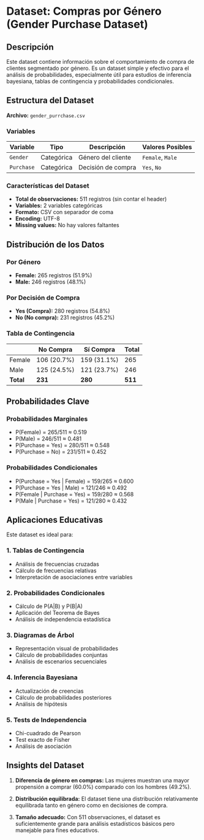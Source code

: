 # Dataset: Compras por Género (Gender Purchase Dataset)

## Descripción

Este dataset contiene información sobre el comportamiento de compra de clientes segmentado por género. Es un dataset simple y efectivo para el análisis de probabilidades, especialmente útil para estudios de inferencia bayesiana, tablas de contingencia y probabilidades condicionales.

## Estructura del Dataset

**Archivo:** `gender_purrchase.csv`

### Variables

| Variable | Tipo | Descripción | Valores Posibles |
|----------|------|-------------|------------------|
| `Gender` | Categórica | Género del cliente | `Female`, `Male` |
| `Purchase` | Categórica | Decisión de compra | `Yes`, `No` |

### Características del Dataset

- **Total de observaciones:** 511 registros (sin contar el header)
- **Variables:** 2 variables categóricas
- **Formato:** CSV con separador de coma
- **Encoding:** UTF-8
- **Missing values:** No hay valores faltantes

## Distribución de los Datos

### Por Género
- **Female:** 265 registros (51.9%)
- **Male:** 246 registros (48.1%)

### Por Decisión de Compra
- **Yes (Compra):** 280 registros (54.8%)
- **No (No compra):** 231 registros (45.2%)

### Tabla de Contingencia

|        | No Compra | Sí Compra | Total |
|--------|-----------|-----------|-------|
| Female | 106 (20.7%) | 159 (31.1%) | 265 |
| Male   | 125 (24.5%) | 121 (23.7%) | 246 |
| **Total** | **231** | **280** | **511** |

## Probabilidades Clave

### Probabilidades Marginales
- P(Female) = 265/511 ≈ 0.519
- P(Male) = 246/511 ≈ 0.481
- P(Purchase = Yes) = 280/511 ≈ 0.548
- P(Purchase = No) = 231/511 ≈ 0.452

### Probabilidades Condicionales
- P(Purchase = Yes | Female) = 159/265 ≈ 0.600
- P(Purchase = Yes | Male) = 121/246 ≈ 0.492
- P(Female | Purchase = Yes) = 159/280 ≈ 0.568
- P(Male | Purchase = Yes) = 121/280 ≈ 0.432

## Aplicaciones Educativas

Este dataset es ideal para:

### 1. **Tablas de Contingencia**
- Análisis de frecuencias cruzadas
- Cálculo de frecuencias relativas
- Interpretación de asociaciones entre variables

### 2. **Probabilidades Condicionales**
- Cálculo de P(A|B) y P(B|A)
- Aplicación del Teorema de Bayes
- Análisis de independencia estadística

### 3. **Diagramas de Árbol**
- Representación visual de probabilidades
- Cálculo de probabilidades conjuntas
- Análisis de escenarios secuenciales

### 4. **Inferencia Bayesiana**
- Actualización de creencias
- Cálculo de probabilidades posteriores
- Análisis de hipótesis

### 5. **Tests de Independencia**
- Chi-cuadrado de Pearson
- Test exacto de Fisher
- Análisis de asociación

## Insights del Dataset

1. **Diferencia de género en compras:** Las mujeres muestran una mayor propensión a comprar (60.0%) comparado con los hombres (49.2%).

2. **Distribución equilibrada:** El dataset tiene una distribución relativamente equilibrada tanto en género como en decisiones de compra.

3. **Tamaño adecuado:** Con 511 observaciones, el dataset es suficientemente grande para análisis estadísticos básicos pero manejable para fines educativos.
